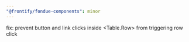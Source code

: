 ```yaml
---
"@frontify/fondue-components": minor
---
```


fix: prevent button and link clicks inside <Table.Row> from triggering row click
